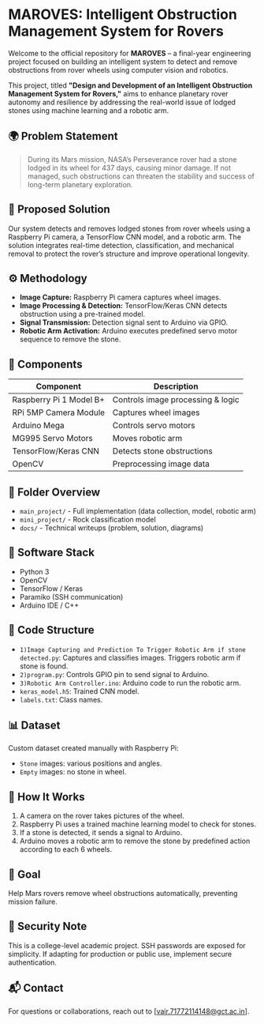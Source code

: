 # MAROVES: Intelligent Obstruction Management System for Rovers

Welcome to the official repository for **MAROVES** – a final-year engineering project focused on building an intelligent system to detect and remove obstructions from rover wheels using computer vision and robotics.

This project, titled **"Design and Development of an Intelligent Obstruction Management System for Rovers,"** aims to enhance planetary rover autonomy and resilience by addressing the real-world issue of lodged stones using machine learning and a robotic arm.

## 🌍 Problem Statement

> During its Mars mission, NASA’s Perseverance rover had a stone lodged in its wheel for 437 days, causing minor damage. If not managed, such obstructions can threaten the stability and success of long-term planetary exploration.

## 🧠 Proposed Solution

Our system detects and removes lodged stones from rover wheels using a Raspberry Pi camera, a TensorFlow CNN model, and a robotic arm. The solution integrates real-time detection, classification, and mechanical removal to protect the rover’s structure and improve operational longevity.

## ⚙️ Methodology

- **Image Capture:** Raspberry Pi camera captures wheel images.
- **Image Processing & Detection:** TensorFlow/Keras CNN detects obstruction using a pre-trained model.
- **Signal Transmission:** Detection signal sent to Arduino via GPIO.
- **Robotic Arm Activation:** Arduino executes predefined servo motor sequence to remove the stone.

## 🧪 Components

| Component              | Description                      |
|------------------------|----------------------------------|
| Raspberry Pi 1 Model B+| Controls image processing & logic|
| RPi 5MP Camera Module  | Captures wheel images            |
| Arduino Mega           | Controls servo motors            |
| MG995 Servo Motors     | Moves robotic arm                |
| TensorFlow/Keras CNN   | Detects stone obstructions       |
| OpenCV                 | Preprocessing image data         |

## 📁 Folder Overview

- `main_project/` - Full implementation (data collection, model, robotic arm)
- `mini_project/` - Rock classification model
- `docs/`         - Technical writeups (problem, solution, diagrams)

## 🧰 Software Stack

- Python 3
- OpenCV
- TensorFlow / Keras
- Paramiko (SSH communication)
- Arduino IDE / C++

## 📂 Code Structure

- `1)Image Capturing and Prediction To Trigger Robotic Arm if stone detected.py`: Captures and classifies images. Triggers robotic arm if stone is found.
- `2)program.py`: Controls GPIO pin to send signal to Arduino.
- `3)Robotic Arm Controller.ino`: Arduino code to run the robotic arm.
- `keras_model.h5`: Trained CNN model.
- `labels.txt`: Class names.

## 📊 Dataset

Custom dataset created manually with Raspberry Pi:
- `Stone` images: various positions and angles.
- `Empty` images: no stone in wheel.

## 📸 How It Works

1. A camera on the rover takes pictures of the wheel.
2. Raspberry Pi uses a trained machine learning model to check for stones.
3. If a stone is detected, it sends a signal to Arduino.
4. Arduino moves a robotic arm to remove the stone by predefined action according to each 6 wheels.

## 🚀 Goal

Help Mars rovers remove wheel obstructions automatically, preventing mission failure.

## 🔐 Security Note

This is a college-level academic project. SSH passwords are exposed for simplicity. If adapting for production or public use, implement secure authentication.

## 📬 Contact

For questions or collaborations, reach out to [vair.71772114148@gct.ac.in].
